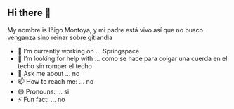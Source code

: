 ## Hi there 👋

My nombre is Iñigo Montoya, y mi padre está vivo así que no busco venganza sino reinar sobre gitlandia 

- 🔭 I’m currently working on ... Springspace
- 🤔 I’m looking for help with ... como se hace para colgar una cuerda en el techo sin romper el techo
- 💬 Ask me about ... no
- 📫 How to reach me: ... no
- 😄 Pronouns: ... si
- ⚡ Fun fact: ... no

